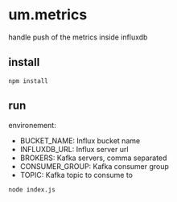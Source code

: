 # um.metrics

handle push of the metrics inside influxdb

## install

```
npm install
```

## run

environement:

- BUCKET_NAME: Influx bucket name
- INFLUXDB_URL: Influx server url
- BROKERS: Kafka servers, comma separated
- CONSUMER_GROUP: Kafka consumer group
- TOPIC: Kafka topic to consume to

```
node index.js
```
